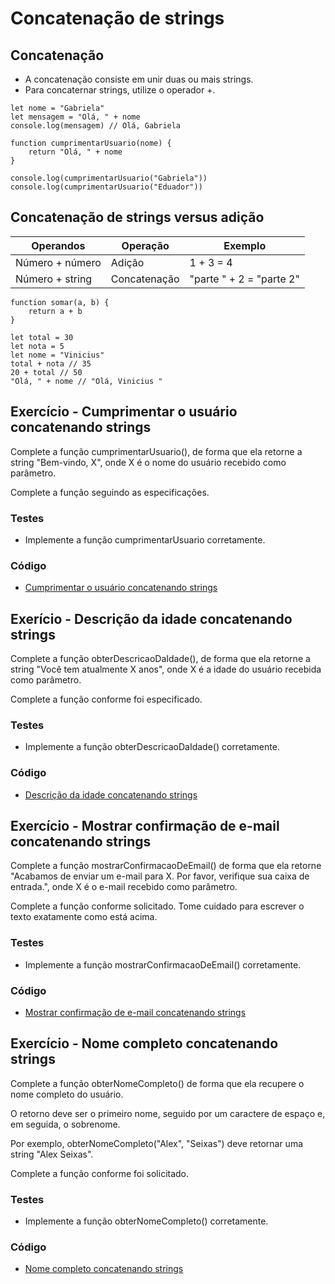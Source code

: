 # Concatenação de strings

## Concatenação

- A concatenação consiste em unir duas ou mais strings. 
- Para concaternar strings, utilize o operador +.

```
let nome = "Gabriela"
let mensagem = "Olá, " + nome
console.log(mensagem) // Olá, Gabriela
```

```
function cumprimentarUsuario(nome) {
    return "Olá, " + nome
}

console.log(cumprimentarUsuario("Gabriela"))
console.log(cumprimentarUsuario("Eduador"))
```

## Concatenação de strings versus adição

| Operandos        | Operação | Exemplo   |
| ---------------- | -------- | --------- |
| Número + número  | Adição   | 1 + 3 = 4 |
| Número + string  | Concatenação | "parte " + 2 = "parte 2" |

```
function somar(a, b) {
    return a + b
}
```

```
let total = 30
let nota = 5
let nome = "Vinicius"
total + nota // 35
20 + total // 50
"Olá, " + nome // "Olá, Vinicius "
```

## Exercício - Cumprimentar o usuário concatenando strings

Complete a função cumprimentarUsuario(), de forma que ela retorne a string "Bem-vindo, X", onde X é o nome do usuário recebido como parâmetro.

Complete a função seguindo as especificações.

### Testes
- Implemente a função cumprimentarUsuario corretamente.

### Código

- [Cumprimentar o usuário concatenando strings](./comprimentarUsarioConcatenandoStrings.js)

## Exerício - Descrição da idade concatenando strings

Complete a função obterDescricaoDaIdade(), de forma que ela retorne a string "Você tem atualmente X anos", onde X é a idade do usuário recebida como parâmetro.

Complete a função conforme foi especificado.

### Testes
- Implemente a função obterDescricaoDaIdade() corretamente.

### Código 

- [Descrição da idade concatenando strings](./descricaoIdadeConcatenandoStrings.js)

## Exercício - Mostrar confirmação de e-mail concatenando strings
Complete a função mostrarConfirmacaoDeEmail() de forma que ela retorne "Acabamos de enviar um e-mail para X. Por favor, verifique sua caixa de entrada.", onde X é o e-mail recebido como parâmetro.

Complete a função conforme solicitado. Tome cuidado para escrever o texto exatamente como está acima.

### Testes
- Implemente a função mostrarConfirmacaoDeEmail() corretamente.

### Código

- [Mostrar confirmação de e-mail concatenando strings](./mostrarConfirmacaoEmail.js)

## Exercício - Nome completo concatenando strings

Complete a função obterNomeCompleto() de forma que ela recupere o nome completo do usuário.

O retorno deve ser o primeiro nome, seguido por um caractere de espaço e, em seguida, o sobrenome.

Por exemplo, obterNomeCompleto("Alex", "Seixas") deve retornar uma string "Alex Seixas".

Complete a função conforme foi solicitado.

### Testes
- Implemente a função obterNomeCompleto() corretamente.

### Código

- [Nome completo concatenando strings](./nomeCompletoConcatenandoStrings.js)